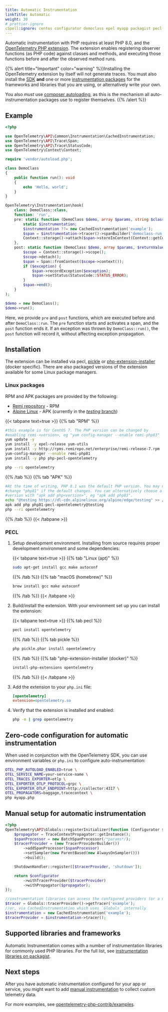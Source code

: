 ```yaml
---
title: Automatic Instrumentation
linkTitle: Automatic
weight: 30
# prettier-ignore
cSpell:ignore: centos configurator democlass epel myapp packagist pecl phar remi unindented userland
---
```


Automatic instrumentation with PHP requires at least PHP 8.0, and the
[OpenTelemetry PHP extension](https://github.com/open-telemetry/opentelemetry-php-instrumentation).
The extension enables registering observer functions (as PHP code) against
classes and methods, and executing those functions before and after the observed
method runs.

{{% alert title="Important" color="warning" %}}Installing the OpenTelemetry
extension by itself will not generate traces. You must also install the
[SDK](https://packagist.org/packages/open-telemetry/sdk) **and** one or more
[instrumentation packages](/ecosystem/registry/?component=instrumentation&language=php)
for the frameworks and libraries that you are using, or alternatively write your
own.

You also _must_ use
[composer autoloading](https://getcomposer.org/doc/01-basic-usage.md#autoloading),
as this is the mechanism all auto-instrumentation packages use to register
themselves. {{% /alert %}}

## Example

```php
<?php

use OpenTelemetry\API\Common\Instrumentation\CachedInstrumentation;
use OpenTelemetry\API\Trace\Span;
use OpenTelemetry\API\Trace\StatusCode;
use OpenTelemetry\Context\Context;

require 'vendor/autoload.php';

class DemoClass
{
    public function run(): void
    {
        echo 'Hello, world';
    }
}

OpenTelemetry\Instrumentation\hook(
    class: DemoClass::class,
    function: 'run',
    pre: static function (DemoClass $demo, array $params, string $class, string $function, ?string $filename, ?int $lineno) {
        static $instrumentation;
        $instrumentation ??= new CachedInstrumentation('example');
        $span = $instrumentation->tracer()->spanBuilder('democlass-run')->startSpan();
        Context::storage()->attach($span->storeInContext(Context::getCurrent()));
    },
    post: static function (DemoClass $demo, array $params, $returnValue, ?Throwable $exception) {
        $scope = Context::storage()->scope();
        $scope->detach();
        $span = Span::fromContext($scope->context());
        if ($exception) {
            $span->recordException($exception);
            $span->setStatus(StatusCode::STATUS_ERROR);
        }
        $span->end();
    }
);

$demo = new DemoClass();
$demo->run();
```

Here, we provide `pre` and `post` functions, which are executed before and after
`DemoClass::run`. The `pre` function starts and activates a span, and the `post`
function ends it. If an exception was thrown by `DemoClass::run()`, the `post`
function will record it, without affecting exception propagation.

## Installation

The extension can be installed via pecl,
[pickle](https://github.com/FriendsOfPHP/pickle) or
[php-extension-installer](https://github.com/mlocati/docker-php-extension-installer)
(docker specific). There are also packaged versions of the extension available
for some Linux package managers.

### Linux packages

RPM and APK packages are provided by the following:

- [Remi repository](https://blog.remirepo.net/pages/PECL-extensions-RPM-status) -
  RPM
- [Alpine Linux](https://pkgs.alpinelinux.org/packages?name=*pecl-opentelemetry) -
  APK (currently in the
  [_testing_ branch](https://wiki.alpinelinux.org/wiki/Repositories#Testing))

{{< tabpane text=true >}} {{% tab "RPM" %}}

```sh
#this example is for CentOS 7. The PHP version can be changed by
#enabling remi-<version>, eg "yum config-manager --enable remi-php83"
yum update -y
yum install -y epel-release yum-utils
yum install -y http://rpms.remirepo.net/enterprise/remi-release-7.rpm
yum-config-manager --enable remi-php81
yum install -y php php-pecl-opentelemetry

php --ri opentelemetry
```

{{% /tab %}} {{% tab "APK" %}}

```sh
#At the time of writing, PHP 8.1 was the default PHP version. You may need to
#change "php81" if the default changes. You can alternatively choose a PHP
#version with "apk add php<version>", eg "apk add php83".
echo "@testing https://dl-cdn.alpinelinux.org/alpine/edge/testing" >> /etc/apk/repositories
apk add php php81-pecl-opentelemetry@testing
php --ri opentelemetry
```

{{% /tab %}} {{< /tabpane >}}

### PECL

1. Setup development environment. Installing from source requires proper
   development environment and some dependencies:

   {{< tabpane text=true >}} {{% tab "Linux (apt)" %}}

   ```sh
   sudo apt-get install gcc make autoconf
   ```

   {{% /tab %}} {{% tab "macOS (homebrew)" %}}

   ```sh
   brew install gcc make autoconf
   ```

   {{% /tab %}} {{< /tabpane >}}

2. Build/install the extension. With your environment set up you can install the
   extension:

   {{< tabpane text=true >}} {{% tab pecl %}}

   ```sh
   pecl install opentelemetry
   ```

   {{% /tab %}} {{% tab pickle %}}

   ```sh
   php pickle.phar install opentelemetry
   ```

   {{% /tab %}} {{% tab "php-extension-installer (docker)" %}}

   ```sh
   install-php-extensions opentelemetry
   ```

   {{% /tab %}} {{< /tabpane >}}

3. Add the extension to your `php.ini` file:

   ```ini
   [opentelemetry]
   extension=opentelemetry.so
   ```

4. Verify that the extension is installed and enabled:

   ```sh
   php -m | grep opentelemetry
   ```

## Zero-code configuration for automatic instrumentation

When used in conjunction with the OpenTelemetry SDK, you can use environment
variables or `php.ini` to configure auto-instrumentation:

```sh
OTEL_PHP_AUTOLOAD_ENABLED=true \
OTEL_SERVICE_NAME=your-service-name \
OTEL_TRACES_EXPORTER=otlp \
OTEL_EXPORTER_OTLP_PROTOCOL=grpc \
OTEL_EXPORTER_OTLP_ENDPOINT=http://collector:4317 \
OTEL_PROPAGATORS=baggage,tracecontext \
php myapp.php
```

## Manual setup for automatic instrumentation

```php
<?php
OpenTelemetry\API\Globals::registerInitializer(function (Configurator $configurator) {
    $propagator = TraceContextPropagator::getInstance();
    $spanProcessor = new BatchSpanProcessor(/*params*/);
    $tracerProvider = (new TracerProviderBuilder())
        ->addSpanProcessor($spanProcessor)
        ->setSampler(new ParentBased(new AlwaysOnSampler()))
        ->build();

    ShutdownHandler::register([$tracerProvider, 'shutdown']);

    return $configurator
        ->withTracerProvider($tracerProvider)
        ->withPropagator($propagator);
});

//instrumentation libraries can access the configured providers (or a no-op implementation) via `Globals`
$tracer = Globals::tracerProvider()->getTracer('example');
//or, via CachedInstrumentation which uses `Globals` internally
$instrumentation = new CachedInstrumentation('example');
$tracerProvider = $instrumentation->tracer();
```

## Supported libraries and frameworks

Automatic Instrumentation comes with a number of instrumentation libraries for
commonly used PHP libraries. For the full list, see
[instrumentation libraries on packagist](https://packagist.org/search/?query=open-telemetry&tags=instrumentation).

## Next steps

After you have automatic instrumentation configured for your app or service, you
might want to add [manual instrumentation](../manual) to collect custom
telemetry data.

For more examples, see
[opentelemetry-php-contrib/examples](https://github.com/open-telemetry/opentelemetry-php-contrib/tree/main/examples).
